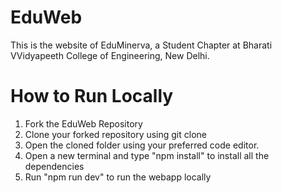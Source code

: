 # EduWeb
This is the website of EduMinerva, a Student Chapter at Bharati VVidyapeeth College of Engineering, New Delhi.

# How to Run Locally
1. Fork the EduWeb Repository
2. Clone your forked repository using git clone <your forket git repo address>
3. Open the cloned folder using your preferred code editor.
4. Open a new terminal and type "npm install" to install all the dependencies
5. Run "npm run dev" to run the webapp locally
